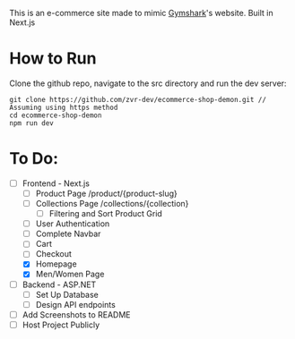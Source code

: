 This is an e-commerce site made to mimic [Gymshark](https://au.gymshark.com/)'s website. 
Built in Next.js


# How to Run
Clone the github repo, navigate to the src directory and run the dev server:

```
git clone https://github.com/zvr-dev/ecommerce-shop-demon.git // Assuming using https method
cd ecommerce-shop-demon
npm run dev
```

# To Do:
- [ ] Frontend - Next.js
  - [ ] Product Page /product/{product-slug}
  - [ ] Collections Page /collections/{collection}
    - [ ] Filtering and Sort Product Grid
  - [ ] User Authentication
  - [ ] Complete Navbar
  - [ ] Cart
  - [ ] Checkout 
  - [x] Homepage
  - [x] Men/Women Page
- [ ] Backend - ASP.NET
  - [ ] Set Up Database
  - [ ] Design API endpoints
- [ ] Add Screenshots to README
- [ ] Host Project Publicly
